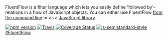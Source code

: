 FluentFlow is a filter language which lets you easily define 'followed by'-relations in a flow of JavaScript objects. You can either use FluentFlow [from the command line](#command-line) or as a [JavaScript library](#library).

[![npm version](https://badge.fury.io/js/fluentflow.svg)](https://badge.fury.io/js/fluentflow)
[![Travis](https://img.shields.io/travis/Enteee/FluentFlow/master.svg)](https://travis-ci.org/Enteee/FluentFlow)
[![Coverage Status](https://coveralls.io/repos/github/Enteee/FluentFlow/badge.svg)](https://coveralls.io/github/Enteee/FluentFlow)
[![js-semistandard-style](https://img.shields.io/badge/code%20style-semistandard-brightgreen.svg?style=flat-square)](https://github.com/Flet/semistandard)
[#FluentFlow](https://twitter.com/hashtag/FluentFlow)
